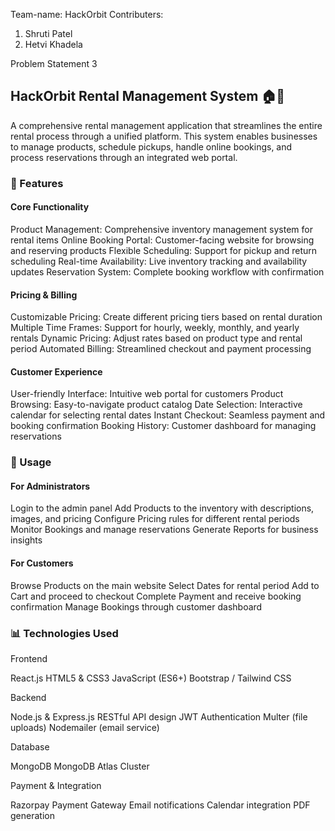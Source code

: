 Team-name: HackOrbit
Contributers:

1. Shruti Patel
2. Hetvi Khadela

Problem Statement 3

## HackOrbit Rental Management System 🏠🚗
A comprehensive rental management application that streamlines the entire rental process through a unified platform. This system enables businesses to manage products, schedule pickups, handle online bookings, and process reservations through an integrated web portal.

### 🌟 Features
#### Core Functionality

Product Management: Comprehensive inventory management system for rental items 
Online Booking Portal: Customer-facing website for browsing and reserving products 
Flexible Scheduling: Support for pickup and return scheduling 
Real-time Availability: Live inventory tracking and availability updates 
Reservation System: Complete booking workflow with confirmation

#### Pricing & Billing

Customizable Pricing: Create different pricing tiers based on rental duration Multiple 
Time Frames: Support for hourly, weekly, monthly, and yearly rentals 
Dynamic Pricing: Adjust rates based on product type and rental period 
Automated Billing: Streamlined checkout and payment processing

#### Customer Experience

User-friendly Interface: Intuitive web portal for customers
Product Browsing: Easy-to-navigate product catalog
Date Selection: Interactive calendar for selecting rental dates
Instant Checkout: Seamless payment and booking confirmation
Booking History: Customer dashboard for managing reservations

### 🎯 Usage
#### For Administrators

Login to the admin panel
Add Products to the inventory with descriptions, images, and pricing
Configure Pricing rules for different rental periods
Monitor Bookings and manage reservations
Generate Reports for business insights

#### For Customers

Browse Products on the main website
Select Dates for rental period
Add to Cart and proceed to checkout
Complete Payment and receive booking confirmation
Manage Bookings through customer dashboard

### 📊 Technologies Used
Frontend

React.js
HTML5 & CSS3
JavaScript (ES6+)
Bootstrap / Tailwind CSS

Backend

Node.js & Express.js
RESTful API design
JWT Authentication
Multer (file uploads)
Nodemailer (email service)

Database

MongoDB
MongoDB Atlas Cluster

Payment & Integration

Razorpay Payment Gateway
Email notifications
Calendar integration
PDF generation
